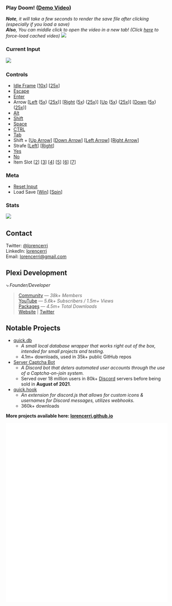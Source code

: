 ### Play Doom! (<a href="https://fs.plexidev.org/api/JkVbeCk.mp4">Demo Video</a>)

_**Note**, it will take a few seconds to render the save file after clicking (especially if you load a save)_<br>
_**Also**, You can middle click to open the video in a new tab! (Click <a href="https://doom.plexidev.org/video/github.mp4" target="_blank">here</a> to force-load cached video)_
<a href="https://doom.plexidev.org/video/github/generate?">
<img src="https://github.com/lorencerri/play-doom/blob/main/static/doom-video.jpg?raw=true">
</a> <br>

### Current Input

<img src="https://doom.plexidev.org/input/github?cf" />

### Controls
-   <a href="https://doom.plexidev.org/input/github/append?input=,&callback=https://github.com/lorencerri">Idle Frame</a> [<a href="https://doom.plexidev.org/input/github/append?input=,,,,,,,,,,&callback=https://github.com/lorencerri">10x</a>] [<a href="https://doom.plexidev.org/input/github/append?input=,,,,,,,,,,,,,,,,,,,,,,,,,&callback=https://github.com/lorencerri">25x</a>]
-   <a href="https://doom.plexidev.org/input/github/append?input=x,&callback=https://github.com/lorencerri">Escape</a>
-   <a href="https://doom.plexidev.org/input/github/append?input=e,&callback=https://github.com/lorencerri">Enter</a>
-   Arrow [<a href="https://doom.plexidev.org/input/github/append?input=l,&callback=https://github.com/lorencerri">Left</a> (<a href="https://doom.plexidev.org/input/github/append?input=l,l,l,l,l,&callback=https://github.com/lorencerri">5x</a>) (<a href="https://doom.plexidev.org/input/github/append?input=l,l,l,l,l,l,l,l,l,l,l,l,l,l,l,l,l,l,l,l,l,l,l,l,l,&callback=https://github.com/lorencerri">25x</a>)] [<a href="https://doom.plexidev.org/input/github/append?input=r,&callback=https://github.com/lorencerri">Right</a> (<a href="https://doom.plexidev.org/input/github/append?input=r,r,r,r,r,&callback=https://github.com/lorencerri">5x</a>) (<a href="https://doom.plexidev.org/input/github/append?input=r,r,r,r,r,r,r,r,r,r,r,r,r,r,r,r,r,r,r,r,r,r,r,r,r,&callback=https://github.com/lorencerri">25x</a>)] [<a href="https://doom.plexidev.org/input/github/append?input=u,&callback=https://github.com/lorencerri">Up</a> (<a href="https://doom.plexidev.org/input/github/append?input=u,u,u,u,u,&callback=https://github.com/lorencerri">5x</a>) (<a href="https://doom.plexidev.org/input/github/append?input=u,u,u,u,u,u,u,u,u,u,u,u,u,u,u,u,u,u,u,u,u,u,u,u,u,&callback=https://github.com/lorencerri">25x</a>)] [<a href="https://doom.plexidev.org/input/github/append?input=d,&callback=https://github.com/lorencerri">Down</a> (<a href="https://doom.plexidev.org/input/github/append?input=d,d,d,d,d,&callback=https://github.com/lorencerri">5x</a>) (<a href="https://doom.plexidev.org/input/github/append?input=d,d,d,d,d,d,d,d,d,d,d,d,d,d,d,d,d,d,d,d,d,d,d,d,d,&callback=https://github.com/lorencerri">25x</a>)]
-   <a href="https://doom.plexidev.org/input/github/append?input=a,&callback=https://github.com/lorencerri">Alt</a>
-   <a href="https://doom.plexidev.org/input/github/append?input=s,&callback=https://github.com/lorencerri">Shift</a>
-   <a href="https://doom.plexidev.org/input/github/append?input=p,&callback=https://github.com/lorencerri">Space</a>
-   <a href="https://doom.plexidev.org/input/github/append?input=f,&callback=https://github.com/lorencerri">CTRL</a>
-   <a href="https://doom.plexidev.org/input/github/append?input=t,&callback=https://github.com/lorencerri">Tab</a>
-   Shift + [<a href="https://doom.plexidev.org/input/github/append?input=U,&callback=https://github.com/lorencerri">Up Arrow</a>] [<a href="https://doom.plexidev.org/input/github/append?input=D,&callback=https://github.com/lorencerri">Down Arrow</a>] [<a href="https://doom.plexidev.org/input/github/append?input=L,&callback=https://github.com/lorencerri">Left Arrow</a>] [<a href="https://doom.plexidev.org/input/github/append?input=R,&callback=https://github.com/lorencerri">Right Arrow</a>]
-   Strafe [<a href="https://doom.plexidev.org/input/github/append?input=<,&callback=https://github.com/lorencerri">Left</a>] [<a href="https://doom.plexidev.org/input/github/append?input=>,&callback=https://github.com/lorencerri">Right</a>]
-   <a href="https://doom.plexidev.org/input/github/append?input=y,&callback=https://github.com/lorencerri">Yes</a>
-   <a href="https://doom.plexidev.org/input/github/append?input=n,&callback=https://github.com/lorencerri">No</a>
-   Item Slot [<a href="https://doom.plexidev.org/input/github/append?input=2,&callback=https://github.com/lorencerri">2</a>] [<a href="https://doom.plexidev.org/input/github/append?input=3,&callback=https://github.com/lorencerri">3</a>] [<a href="https://doom.plexidev.org/input/github/append?input=4,&callback=https://github.com/lorencerri">4</a>] [<a href="https://doom.plexidev.org/input/github/append?input=5,&callback=https://github.com/lorencerri">5</a>] [<a href="https://doom.plexidev.org/input/github/append?input=6,&callback=https://github.com/lorencerri">6</a>] [<a href="https://doom.plexidev.org/input/github/append?input=7,&callback=https://github.com/lorencerri">7</a>]

### Meta
- <a href="https://doom.plexidev.org/input/github/reset/?callback=https://github.com/lorencerri">Reset Input</a>
- Load Save [<a href="https://doom.plexidev.org/input/github/load/Win?callback=https://github.com/lorencerri">Win</a>] [<a href="https://doom.plexidev.org/input/github/load/Spin?callback=https://github.com/lorencerri">Spin</a>]

### Stats
<img src="https://doom.plexidev.org/stats/github?" />

## Contact
Twitter: [@lorencerri](https://twitter.com/lorencerri) <br>
LinkedIn: [lorencerri](https://www.linkedin.com/in/lorencerri) <br>
Email: [lorencerri@gmail.com](mailto:lorencerri@gmail.com)

## Plexi Development
*⤷ Founder/Developer*
> [Community](https://discord.gg/plexidev) — *38k+ Members* <br>
> [YouTube](https://youtube.com/c/TrueXPixels) — *5.6k+ Subscribers / 1.5m+ Views* <br>
> [Packages](https://npm-stat.com/charts.html?package=quick.db&package=quick.hook&package=quick.time&from=2017-10-17) — *4.5m+ Total Downloads* <br>
> [Website](https://plexidev.org) | [Twitter](https://twitter.com/plexidev)

## Notable Projects
- [quick.db](https://npmjs.org/quick.db)
    - *A small local database wrapper that works right out of the box, intended for small projects and testing.*
    - 4.1m+ downloads, used in 35k+ public GitHub repos
- [Server Captcha Bot](https://top.gg/bot/512333785338216465)
    - *A Discord bot that deters automated user accounts through the use of a Captcha-on-join system.*
    - Served over 18 million users in 80k+ [Discord](https://discord.gg/) servers before being sold in **August of 2021**.
- [quick.hook](https://www.npmjs.com/package/quick.hook)
    - *An extension for discord.js that allows for custom icons & usernames for Discord messages, utilizes webhooks.*
    - 360k+ downloads
    
**More projects available here: [lorencerri.github.io](https://lorencerri.github.io)**

![Metrics](https://github.com/lorencerri/lorencerri/blob/master/github-metrics.svg)
